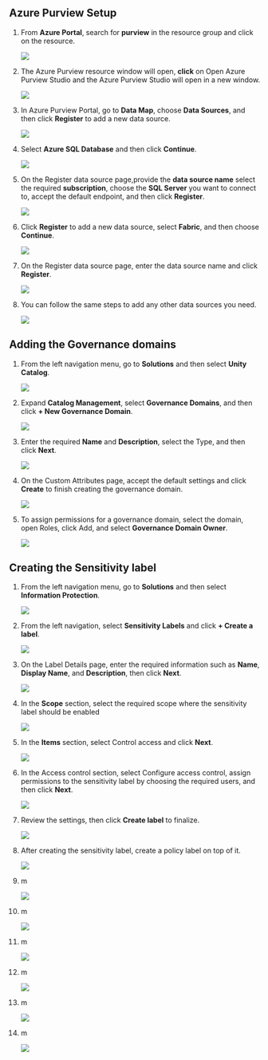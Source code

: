 ## Azure Purview Setup

1. From **Azure Portal**, search for **purview** in the resource group and click on the resource.

   ![](./media/purview-1.png)

2. The Azure Purview resource window will open, **click** on Open Azure Purview Studio and the Azure Purview Studio will open in a new window.
  
   ![](./media/purview-2.png)

3. In Azure Purview Portal, go to **Data Map**, choose **Data Sources**, and then click **Register** to add a new data source.

   ![](./media/gd20.png)

4. Select **Azure SQL Database** and then click **Continue**.

   ![](./media/image2.png)

5. On the Register data source page,provide the **data source name** select the required **subscription**, choose the **SQL Server** you want to connect to, accept the default endpoint, and then click **Register**.

   ![](./media/image3.png)

6. Click **Register** to add a new data source, select **Fabric**, and then choose **Continue**.

   ![](./media/image5.png)

7. On the Register data source page, enter the data source name and click **Register**.

   ![](./media/image6.png)

8. You can follow the same steps to add any other data sources you need.

   ![](./media/image7.png)

## Adding the Governance domains

1. From the left navigation menu, go to **Solutions** and then select **Unity Catalog**.

    ![](./media/gd1.png)

2. Expand **Catalog Management**, select **Governance Domains**, and then click **+ New Governance Domain**.

    ![](./media/gd2.png)

3. Enter the required **Name** and **Description**, select the Type, and then click **Next**.

    ![](./media/gd3.png)

4.  On the Custom Attributes page, accept the default settings and click **Create** to finish creating the governance domain.

    ![](./media/gd4.png)

5. To assign permissions for a governance domain, select the domain, open Roles, click Add, and select **Governance Domain Owner**.

    ![](./media/gd5.png)

## Creating the Sensitivity label

1. From the left navigation menu, go to **Solutions** and then select **Information Protection**.

    ![](./media/gd6.png)

2. From the left navigation, select **Sensitivity Labels** and click **+ Create a label**.

    ![](./media/gd7.png)

3. On the Label Details page, enter the required information such as **Name**, **Display Name**, and **Description**, then click **Next**.

    ![](./media/gd8.png)

4. In the **Scope** section, select the required scope where the sensitivity label should be enabled

    ![](./media/gd9.png)

5. In the **Items** section, select Control access and click **Next**.

    ![](./media/gd10.png)

6. In the Access control section, select Configure access control, assign permissions to the sensitivity label by choosing the required users, and then click **Next**.

    ![](./media/gd11.png)

7. Review the settings, then click **Create label** to finalize.

    ![](./media/gd12.png)

8. After creating the sensitivity label, create a policy label on top of it.

    ![](./media/gd13.png)

9. m 

    ![](./media/gd14.png)

10. m

    ![](./media/gd15.png)

11. m

    ![](./media/gd16.png)

12. m

    ![](./media/gd17.png)

13. m

    ![](./media/gd18.png)

14. m 

    ![](./media/gd19.png)

    